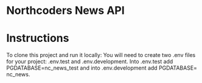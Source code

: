 # Northcoders News API

# Instructions

To clone this project and run it locally: 
You will need to create two .env files for your project: .env.test and .env.development. Into .env.test add PGDATABASE=nc_news_test and into .env.development add PGDATABASE= nc_news.